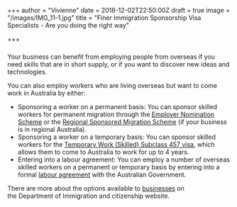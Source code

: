 +++
author = "Vivienne"
date = 2018-12-02T22:50:00Z
draft = true
image = "/images/IMG_11-1.jpg"
title = "Finer Immigration Sponsorship Visa Specialists - Are you doing the right way"

+++
### 

Your business can benefit from employing people from overseas if you need skills that are in short supply, or if you want to discover new ideas and technologies.

You can also employ workers who are living overseas but want to come work in Australia by either:

* Sponsoring a worker on a permanent basis: You can sponsor skilled workers for permanent migration through the [Employer Nomination Scheme](https://immi.homeaffairs.gov.au/visas/getting-a-visa/visa-listing/employer-nomination-scheme-186) or the [Regional Sponsored Migration Scheme](https://immi.homeaffairs.gov.au/visas/getting-a-visa/visa-listing/regional-sponsor-migration-scheme-187) (if your business is in regional Australia).
* Sponsoring a worker on a temporary basis: You can sponsor skilled workers for the [Temporary Work (Skilled) Subclass 457 visa](https://immi.homeaffairs.gov.au/visas/getting-a-visa/visa-listing/repealed-visas/temporary-work-skilled-457), which allows them to come to Australia to work for up to 4 years.
* Entering into a labour agreement: You can employ a number of overseas skilled workers on a permanent or temporary basis by entering into a formal [labour agreement](https://immi.homeaffairs.gov.au/visas/employing-and-sponsoring-someone/sponsoring-workers/nominating-a-position) with the Australian Government.

There are more about the options available to [businesses](https://immi.homeaffairs.gov.au/visas/employing-and-sponsoring-someone/sponsoring-workers/learn-about-sponsoring) on the Department of Immigration and citizenship website.